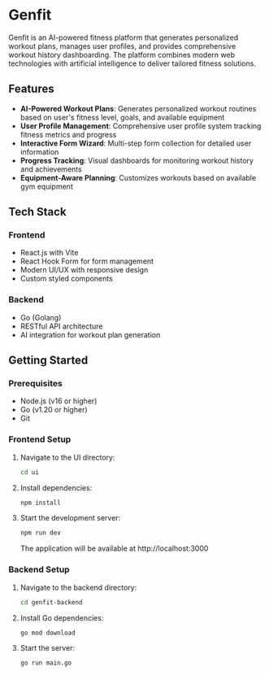 # Genfit

Genfit is an AI-powered fitness platform that generates personalized workout plans, manages user profiles, and provides comprehensive workout history dashboarding. The platform combines modern web technologies with artificial intelligence to deliver tailored fitness solutions.

## Features

- **AI-Powered Workout Plans**: Generates personalized workout routines based on user's fitness level, goals, and available equipment
- **User Profile Management**: Comprehensive user profile system tracking fitness metrics and progress
- **Interactive Form Wizard**: Multi-step form collection for detailed user information
- **Progress Tracking**: Visual dashboards for monitoring workout history and achievements
- **Equipment-Aware Planning**: Customizes workouts based on available gym equipment

## Tech Stack

### Frontend
- React.js with Vite
- React Hook Form for form management
- Modern UI/UX with responsive design
- Custom styled components

### Backend
- Go (Golang)
- RESTful API architecture
- AI integration for workout plan generation

## Getting Started

### Prerequisites
- Node.js (v16 or higher)
- Go (v1.20 or higher)
- Git

### Frontend Setup
1. Navigate to the UI directory:
   ```bash
   cd ui
   ```
2. Install dependencies:
   ```bash
   npm install
   ```
3. Start the development server:
   ```bash
   npm run dev
   ```
   The application will be available at http://localhost:3000

### Backend Setup
1. Navigate to the backend directory:
   ```bash
   cd genfit-backend
   ```
2. Install Go dependencies:
   ```bash
   go mod download
   ```
3. Start the server:
   ```bash
   go run main.go
   ```
